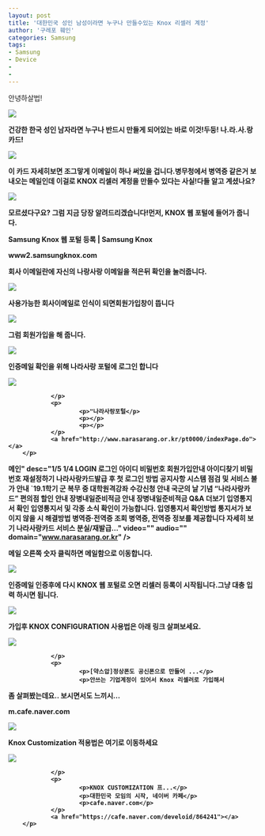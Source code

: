 ```yaml
---
layout: post
title: '대한민국 성인 남성이라면 누구나 만들수있는 Knox 리셀러 계정'
author: '구레포 훼인'
categories: Samsung
tags:
- Samsung
- Device
-
-
---
```



<script> location.href='https://cafe.naver.com/develoid/864239' ; </script>

<p>안녕하살법!</p><img src="https://storep-phinf.pstatic.net/ogq_58146d74c399f/original_32.png?type=p100_100"><b><p><b>건강한 한국 성인 남자라면 누구나 반드시 만들게 되어있는 바로 이것!<b><b><b>두둥! 나.라.사.랑 카드!</p><img src="https://cafeptthumb-phinf.pstatic.net/MjAxOTA0MTdfMjU5/MDAxNTU1NDYzMDA5MDkw.kuVvdmznsbq2KtgEzJ25xNo6iPzxXyzfLjZpMc8sRCgg.02oT3s5nLqZT2ngtC0ziOQ9tDbfpJMgRmWaApTMeSa0g.JPEG.yougnilzzz/externalFile.jpg?type=w740"><b><p><b>이 카드 자세히보면 조그맣게 이메일이 하나 써있을 겁니다.<b><b>병무청에서 병역증 같은거 보내오는 메일인데 <b>이걸로  KNOX 리셀러 계정을 만들수 있다는 사실!<b>다들 알고 계셨나요?</p><img src="https://storep-phinf.pstatic.net/ogq_58146d6e98126/original_5.png?type=p100_100"><b><p><b>모르셨다구요?<b> 그럼 지금 당장 알려드리겠습니다!<b><b><b>먼저, KNOX  웹 포털에 들어가 줍니다.</p><p>
        <p>
                          <p>
                        <p>Samsung Knox 웹 포털 등록 | Samsung Knox</p>
                        <p></p>
                        <p>www2.samsungknox.com</p>
                </p>
                <a href="https://www2.samsungknox.com/ko/user/register/1"></a>
        </p>
</p><b><p><b>회사 이메일란에 자신의 나랑사랑 이메일을 적은뒤 확인을 눌러줍니다.</p><img src="https://cafeptthumb-phinf.pstatic.net/MjAxOTA0MTdfMjcw/MDAxNTU1NDYzMDA5Nzk0.SrsRcdEf70fRYpBoZ-tW0ShuR93gqvqsjY2BngURZ3Yg.lb-A8rWJizxd694hsuPFTQrMkrRI86bev42Tt6Lqa2cg.JPEG.yougnilzzz/externalFile.jpg?type=w740"><b><p><b><b>사용가능한 회사이메일로 인식이 되면<b>회원가입창이 뜹니다</p><img src="https://cafeptthumb-phinf.pstatic.net/MjAxOTA0MTdfMjE2/MDAxNTU1NDYzMDEwMzMy.W5UecMLYMXEt46jHa1Sx2AI3GtQiUQdMj9Q7HmHwfXIg.bby_SwbnrPiA4eF6i1057jCgmTaoLCopo-Rme7YfIcYg.PNG.yougnilzzz/externalFile.png?type=w740"><b><p>그럼 회원가입을 해 줍니다.<b><b></p><img src="https://cafeptthumb-phinf.pstatic.net/MjAxOTA0MTdfMTk1/MDAxNTU1NDYzMDEwODUw.7jbWXeh1BmvVEa3W9IAT-LjmvRK-mIK3th0T5ALkNVog.qlZvXqeLEqUMbUiSW8CQk-a8i7S5e7g12J0ISaDArKMg.PNG.yougnilzzz/externalFile.png?type=w740"><b><p><b>인증메일 확인을 위해 나라사랑 포털에 로그인 합니다</p><p>
        <p>
                          <p>
                        <img src="https://dthumb-phinf.pstatic.net/?src=http://www.narasarang.or.kr/cmm/fms/ImgFileDown.do?fileId=90ED16BFA2238FA7CA1858B32E216C00&amp;type=f560_336">
                        
                </p>
                <p>
                        <p>"나라사랑포털</p>
                        <p></p>
                        <p></p>
                </p>
                <a href="http://www.narasarang.or.kr/pt0000/indexPage.do"></a>
        </p>
</p> 메인" desc="1/5 1/4 LOGIN 로그인 아이디 비밀번호 회원가입안내 아이디찾기 비밀번호 재설정하기 나라사랑카드발급 후 첫 로그인 방법 공지사항 시스템 점검 및 서비스 불가 안내 `19.1학기 군 복무 중 대학원격강좌 수강신청 안내 국군의 날 기념 “나라사랑카드” 편의점 할인 안내 장병내일준비적금 안내 장병내일준비적금 Q&amp;A 더보기 입영통지서 확인 입영통지서 및 각종 소식 확인이 가능합니다. 입영통지서 확인방법 통지서가 보이지 않을 시 해결방법 병역증·전역증 조회 병역증, 전역증 정보를 제공합니다 자세히 보기 나라사랑카드 서비스 분실/재발급..." video="" audio="" domain="<a href="http://www.narasarang.or.kr">www.narasarang.or.kr</a>"  /&gt;<b><p><b>메일 오른쪽 숫자 클릭하면 메일함으로 이동합니다.<b><b></p><img src="https://cafeptthumb-phinf.pstatic.net/MjAxOTA0MTdfMTE5/MDAxNTU1NDYzMDExMjUx.N0sA1SZFFielcx3ejstVa4nU6HYhqN79E0vit4vmwK8g.AYY13a4MJbDdheKd43XD-Q2jsGALPla4JLafudzt6o8g.JPEG.yougnilzzz/externalFile.jpg?type=w740"><b><p><b>인증메일 인증후에 다시 KNOX 웹 포털로 오면 리셀러 등록이 시작됩니다.<b>그냥 대충 입력 하시면 됩니다.<b><b><b></p><img src="https://cafeptthumb-phinf.pstatic.net/MjAxOTA0MTdfMzgg/MDAxNTU1NDYzMDExNzc5.3ggWRQQ3YQhbae93AYK9KLuX0AAfdn6FBbYwTb_VYOEg.4VUw5WP1SbFEeq0w3dLD2jff_TaXeXBwVuHPq9-Coa8g.JPEG.yougnilzzz/externalFile.jpg?type=w740"><b><p><b><b>가입후 KNOX CONFIGURATION 사용법은 아래 링크 살펴보세요.<b><b></p><p>
        <p>
                          <p>
                        <img src="https://dthumb-phinf.pstatic.net/?src=https://cafeptthumb-phinf.pstatic.net/MjAxOTAyMDZfMTYg/MDAxNTQ5NDYxOTQyNzg1.zna6cfJoQBU5uGu5-Ks19-hhjdUodsp6VY_bVk9zGvYg.DO6c94SBpQY6Q_Yrs_5oCWQFfSp5cQR-3c90leAaw-Qg.PNG.yougnilzzz/externalFile.png?type=f550_412&amp;timestamp=1555462822991&amp;type=f220">
                        
                </p>
                <p>
                        <p>[약스압]정상폰도 공신폰으로 만들어 ...</p>
                        <p>안쓰는 기업계정이 있어서 Knox 리셀러로 가입해서
좀 살펴봤는데요.. 보시면서도 느끼시...</p>
                        <p>m.cafe.naver.com</p>
                </p>
                <a href="https://cafe.naver.com/anycallusershow/2793656"></a>
        </p>
</p><b><img src="https://storep-phinf.pstatic.net/ogq_56b08caff2ea8/original_14.png?type=p100_100"><b><p><b>Knox Customization  적용법은 여기로 이동하세요</p><p></p><p>
        <p>
                          <p>
                        <img src="https://dthumb-phinf.pstatic.net/?src=%22https%3A%2F%2Fcafeptthumb-phinf.pstatic.net%2FMjAxOTA0MTFfMjYw%2FMDAxNTU0OTk0MjMzNTQ4.zjGJVmMMIOdFVkkvDg_OhpSwvd56aRrc5EFKYutB0kwg.8K2yPv5V2P9KjfEG98R4eq_MZhQsB1EP9jVsLihfI9og.PNG.kkw2821%2F1Desc.png%3Ftype%3Dw740%22&amp;type=f220">
                        
                </p>
                <p>
                        <p>KNOX CUSTOMIZATION 프...</p>
                        <p>대한민국 모임의 시작, 네이버 카페</p>
                        <p>cafe.naver.com</p>
                </p>
                <a href="https://cafe.naver.com/develoid/864241"></a>
        </p>
</p><b><b><p></p>
